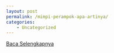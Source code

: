 ```yaml
---
layout: post
permalink: /mimpi-perampok-apa-artinya/
categories:
    - Uncategorized
---
```


[Baca Selengkapnya](/08)